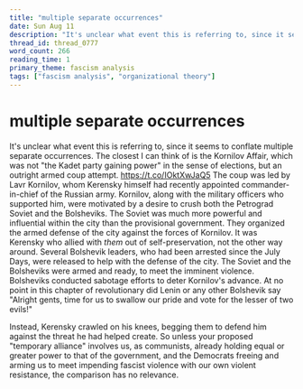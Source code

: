 ```yaml
---
title: "multiple separate occurrences"
date: Sun Aug 11
description: "It's unclear what event this is referring to, since it seems to conflate multiple separate occurrences."
thread_id: thread_0777
word_count: 266
reading_time: 1
primary_theme: fascism analysis
tags: ["fascism analysis", "organizational theory"]
---
```


# multiple separate occurrences

It's unclear what event this is referring to, since it seems to conflate multiple separate occurrences. The closest I can think of is the Kornilov Affair, which was not "the Kadet party gaining power" in the sense of elections, but an outright armed coup attempt. https://t.co/IOktXwJaQ5 The coup was led by Lavr Kornilov, whom Kerensky himself had recently appointed commander-in-chief of the Russian army. Kornilov, along with the military officers who supported him, were motivated by a desire to crush both the Petrograd Soviet and the Bolsheviks. The Soviet was much more powerful and influential within the city than the provisional government. They organized the armed defense of the city against the forces of Kornilov. It was Kerensky who allied with *them* out of self-preservation, not the other way around. Several Bolshevik leaders, who had been arrested since the July Days, were released to help with the defense of the city. The Soviet and the Bolsheviks were armed and ready, to meet the imminent violence. Bolsheviks conducted sabotage efforts to deter Kornilov's advance. At no point in this chapter of revolutionary did Lenin or any other Bolshevik say "Alright gents, time for us to swallow our pride and vote for the lesser of two evils!"

Instead, Kerensky crawled on his knees, begging them to defend him against the threat he had helped create. So unless your proposed "temporary alliance" involves us, as communists, already holding equal or greater power to that of the government, and the Democrats freeing and arming us to meet impending fascist violence with our own violent resistance, the comparison has no relevance.